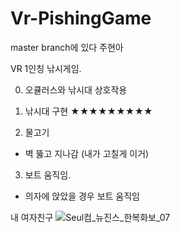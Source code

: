 # Vr-PishingGame

master branch에 있다 주현아

VR 1인칭 낚시게임.

0. 오큘러스와 낚시대 상호작용

1. 낚시대 구현    ★★★★★★★★★

2. 물고기
  - 벽 뚫고 지나감 (내가 고칠게 이거)

3. 보트 움직임.
- 의자에 앉았을 경우 보트 움직임

내 여자친구
![Seul컴_뉴진스_한복화보_07](https://user-images.githubusercontent.com/86779278/226871287-8b58f1f3-7d64-4b8f-99ab-31b606fe6775.jpg)

